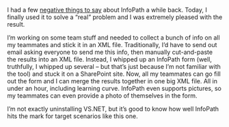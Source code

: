 I had a few [negative things to
say](http://devhawk.net/2003/03/13/blogging-from-office-2003/)
about InfoPath a while back. Today, I finally used it to solve a “real”
problem and I was extremely pleased with the result.

I’m working on some team stuff and needed to collect a bunch of info on
all my teammates and stick it in an XML file. Traditionally, I’d have to
send out email asking everyone to send me this info, then manually
cut-and-paste the results into an XML file. Instead, I whipped up an
InfoPath form (well, truthfully, I whipped up several – but that’s just
because I’m not familiar with the tool) and stuck it on a SharePoint
site. Now, all my teammates can go fill out the form and I can merge the
results together in one big XML file. All in under an hour, including
learning curve. InfoPath even supports pictures, so my teammates can
even provide a photo of themselves in the form.

I’m not exactly uninstalling VS.NET, but it’s good to know how well
InfoPath hits the mark for target scenarios like this one.
